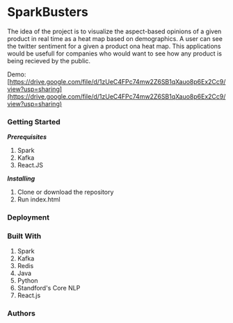 # SparkBusters

The idea of the project is to visualize the aspect-based opinions of a given product in real time as a heat map based on demographics.
A user can see the twitter sentiment for a given a product ona  heat map. This applications would be usefull for companies who would want to see how any product is being recieved by the public.

Demo: [https://drive.google.com/file/d/1zUeC4FPc74mw2Z6SB1qXauo8p6Ex2Cc9/view?usp=sharing](https://drive.google.com/file/d/1zUeC4FPc74mw2Z6SB1qXauo8p6Ex2Cc9/view?usp=sharing)

### Getting Started

**_Prerequisites_**
1. Spark
2. Kafka
3. React.JS

**_Installing_**
1. Clone or download the repository
2. Run index.html

### Deployment


### Built With
1. Spark
2. Kafka
3. Redis
4. Java
5. Python
6. Standford's Core NLP
7. React.js

### Authors
